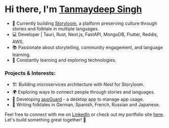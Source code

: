 # Hi there, I'm [Tanmaydeep Singh](https://tanmaydeep-singh.netlify.app/) 

- 🚀 Currently building [Storyloom](https://storyloom.in/), a platform preserving culture through stories and folktale in multiple languages.
- 💻 Developer | Tauri, Rust, Next.js, FastAPI, MongoDB, Flutter, Reddis, AWS.
- 📚 Passionate about storytelling, community engagement, and language learning.
- 🌱 Constantly learning and exploring technologies.

### Projects & Interests:
- 🏗 Building microservices architecture with Nest for Storyloom.
- 🌍 Exploring ways to connect people through stories and languages.
- 📱 Developing [appGuard](https://github.com/tanmaydeep-singh) - a desktop app to manage app usage.
- 📖 Writing folktales in German, Spanish, French, Russian and Japanese.

Feel free to connect with me on [LinkedIn](https://www.linkedin.com/in/tanmaydeep-singh/) or check out my portfolio site [here](https://tanmaydeep-singh.netlify.app/). Let's build something great together! 🚀
